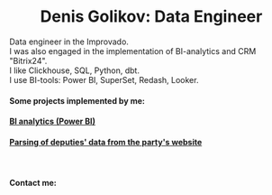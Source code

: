 <h1 align="center">Denis Golikov: Data Engineer</h1>

Data engineer in the Improvado.  
I was also engaged in the implementation of BI-analytics and CRM "Bitrix24".  
I like Clickhouse, SQL, Python, dbt.  
I use BI-tools: Power BI, SuperSet, Redash, Looker.

#### Some projects implemented by me:
<h4 align="left"><a href="https://golikum.github.io/Public/" target="_blank">BI analytics (Power BI)</a></h4>
<h4 align="left"><a href="https://github.com/Golikum/Public/blob/3431b2bbfe456967eb4825dd6cc2c913722778e3/Parsing%20of%20deputies/Parsing.md" target="_blank">Parsing of deputies' data from the party's website</a></h4>

<br>

#### Contact me:
<a href = "https://www.linkedin.com/in/denisgolikov"><img src = "https://img.shields.io/badge/linkedin-%230077B5.svg?style=for-the-badge&logo=linkedin&logoColor=white" alt = ""></a>
<a href = "https://t.me/denisgolikov"><img src = "https://img.shields.io/badge/Telegram-2CA5E0?style=for-the-badge&logo=telegram&logoColor=white" alt = ""></a>


<!--
### Hello! 👋
**Golikum/Golikum** is a ✨ _special_ ✨ repository because its `README.md` (this file) appears on your GitHub profile.

Here are some ideas to get you started:

- 🔭 I’m currently working on ...
- 🌱 I’m currently learning ...
- 👯 I’m looking to collaborate on ...
- 🤔 I’m looking for help with ...
- 💬 Ask me about ...
- 📫 How to reach me: ...
- 😄 Pronouns: ...
- ⚡ Fun fact: ...
-->
